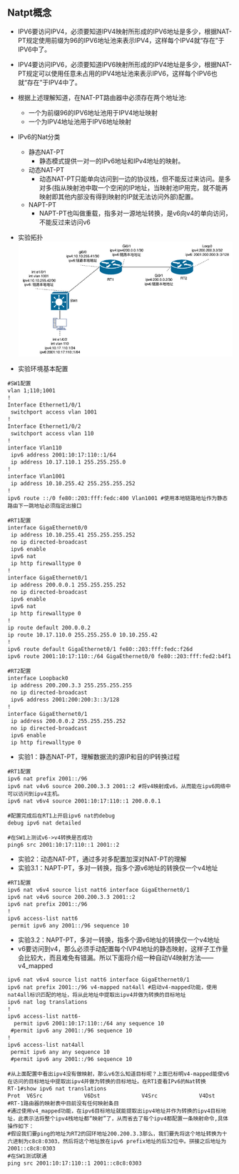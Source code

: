  ## Natpt概念

- IPV6要访问IPV4，必须要知道IPV4映射所形成的IPV6地址是多少，根据NAT-PT规定使用前缀为96的IPV6地址池来表示IPV4，这样每个IPV4就“存在”于IPV6中了。
- IPV4要访问IPV6，必须要知道IPV6映射所形成的IPV4地址是多少，根据NAT-PT规定可以使用任意未占用的IPV4地址池来表示IPV6，这样每个IPV6也就“存在”于IPV4中了。

- 根据上述理解知道，在NAT-PT路由器中必须存在两个地址池:
  - 一个为前缀96的IPV6地址池用于IPV4地址映射
  - 一个为IPV4地址池用于IPV6地址映射

- IPv6的Nat分类
  - 静态NAT-PT
    - 静态模式提供一对一的IPv6地址和IPv4地址的映射。
  - 动态NAT-PT
    - 动态NAT-PT只能单向访问到一边的协议栈，但不能反过来访问。是多对多(指从映射池中取一个空闲的IP地址，当映射池IP用完，就不能再映射即其他内部没有得到映射的IP就无法访问外部)配置。
  - NAPT-PT
    - NAPT-PT也叫做重载，指多对一源地址转换，是v6向v4的单向访问，不能反过来访问v6

- 实验拓扑
![pic](../pics/1.png)

- 实验环境基本配置
```shell
#SW1配置
vlan 1;110;1001
!
Interface Ethernet1/0/1
 switchport access vlan 1001
!
Interface Ethernet1/0/2
 switchport access vlan 110
!
interface Vlan110
 ipv6 address 2001:10:17:110::1/64
 ip address 10.17.110.1 255.255.255.0
!
interface Vlan1001
 ip address 10.10.255.42 255.255.255.252
!
ipv6 route ::/0 fe80::203:fff:fedc:400 Vlan1001 #使用本地链路地址作为静态路由下一跳地址必须指定出接口

#RT1配置
interface GigaEthernet0/0
 ip address 10.10.255.41 255.255.255.252
 no ip directed-broadcast
 ipv6 enable
 ipv6 nat
 ip http firewalltype 0
!
interface GigaEthernet0/1
 ip address 200.0.0.1 255.255.255.252
 no ip directed-broadcast
 ipv6 enable
 ipv6 nat
 ip http firewalltype 0
!
ip route default 200.0.0.2
ip route 10.17.110.0 255.255.255.0 10.10.255.42
!
ipv6 route default GigaEthernet0/1 fe80::203:fff:fedc:f26d
ipv6 route 2001:10:17:110::/64 GigaEthernet0/0 fe80::203:fff:fed2:b4f1

#RT2配置
interface Loopback0
 ip address 200.200.3.3 255.255.255.255
 no ip directed-broadcast
 ipv6 address 2001:200:200:3::3/128
!
interface GigaEthernet0/1
 ip address 200.0.0.2 255.255.255.252
 no ip directed-broadcast
 ipv6 enable
 ip http firewalltype 0
```

- 实验1：静态NAT-PT，理解数据流的源IP和目的IP转换过程
```shell
#RT1配置
ipv6 nat prefix 2001::/96
ipv6 nat v4v6 source 200.200.3.3 2001::2 #将v4映射成v6，从而能在ipv6网络中可以访问到ipv4主机。
ipv6 nat v6v4 source 2001:10:17:110::1 200.0.0.1

#配置完成后在RT1上开启ipv6 nat的debug
debug ipv6 nat detailed

#在SW1上测试v6->v4转换是否成功
ping6 src 2001:10:17:110::1 2001::2
```

- 实验2：动态NAT-PT，通过多对多配置加深对NAT-PT的理解
- 实验3.1：NAPT-PT，多对一转换，指多个源v6地址的转换仅一个v4地址
```shell
#RT1配置
ipv6 nat v6v4 source list natt6 interface GigaEthernet0/1
ipv6 nat v4v6 source 200.200.3.3 2001::2
ipv6 nat prefix 2001::/96 
!
ipv6 access-list natt6
 permit ipv6 any 2001::/96 sequence 10
```
- 实验3.2：NAPT-PT，多对一转换，指多个源v6地址的转换仅一个v4地址
- v6要访问到v4，那么必须手动配置每个IVP4地址的静态映射，这样子工作量会比较大，而且难免有错漏。所以下面将介绍一种自动V4映射方法——v4_mapped
```shell
ipv6 nat v6v4 source list natt6 interface GigaEthernet0/1
ipv6 nat prefix 2001::/96 v4-mapped nat4all #启动v4-mapped功能，使用nat4all标识匹配的地址，将从此地址中提取出ipv4并做为转换的目标地址
ipv6 nat log translations
!
ipv6 access-list natt6-
  permit ipv6 2001:10:17:110::/64 any sequence 10
 #permit ipv6 any 2001::/96 sequence 10
!
ipv6 access-list nat4all
 permit ipv6 any any sequence 10
 #permit ipv6 any 2001::/96 sequence 10

#从上面配置中看出ipv4没有做映射，那么v6怎么知道目标呢？上面已标明v4-mapped能使v6在访问的目标地址中提取出ipv4并做为转换的目标地址。在RT1查看IPv6的Nat转换
RT-1#show ipv6 nat translations
Prot  V6Src             V6Dst             V4Src             V4Dst
#RT-1路由器的映射表中目前没有任何映射条目
#通过使用v4_mapped功能，在ipv6目标地址就能提取出ipv4地址并作为转换的ipv4目标地址，此表示法将整个ipv4栈地址都“映射”了，从而省去了每个ipv4都配置一条映射命令,具体操作如下：
#假设我们要ping的地址为RT2的回环地址200.200.3.3那么，我们要先将这个地址转换为十六进制为c8c8:0303，然后将这个地址放在ipv6 prefix地址的后32位中。拼接之后地址为2001::c8c8:0303
#在SW1测试联通
ping src 2001:10:17:110::1 2001::c8c8:0303 

```



